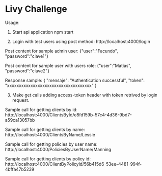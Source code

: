 # Livy Challenge

Usage:

1) Start api application
npm start

2) Login with test users using post method:
http://localhost:4000/login

Post content for sample admin user:
{"user":"Facundo",
"password":"clave1"}

Post content for sample user with users role:
{"user":"Matias",
"password":"clave2"}

Response sample:
{
    "mensaje": "Authentication successful",
    "token": "xxxxxxxxxxxxxxxxxxxxxxxxxxxxxxxxxxxx"
}

3) Make get calls adding access-token header with token retrived by login request.

Sample call for getting clients by id:
http://localhost:4000/ClientsById/e8fd159b-57c4-4d36-9bd7-a59ca13057bb

Sample call for getting clients by name:
http://localhost:4000/ClientsByName/Lessie

Sample call for getting policies by user name:
http://localhost:4000/PoliciesByUserName/Manning

Sample call for getting clients by policy id:
http://localhost:4000/ClientByPolicyId/56b415d6-53ee-4481-994f-4bffa47b5239



